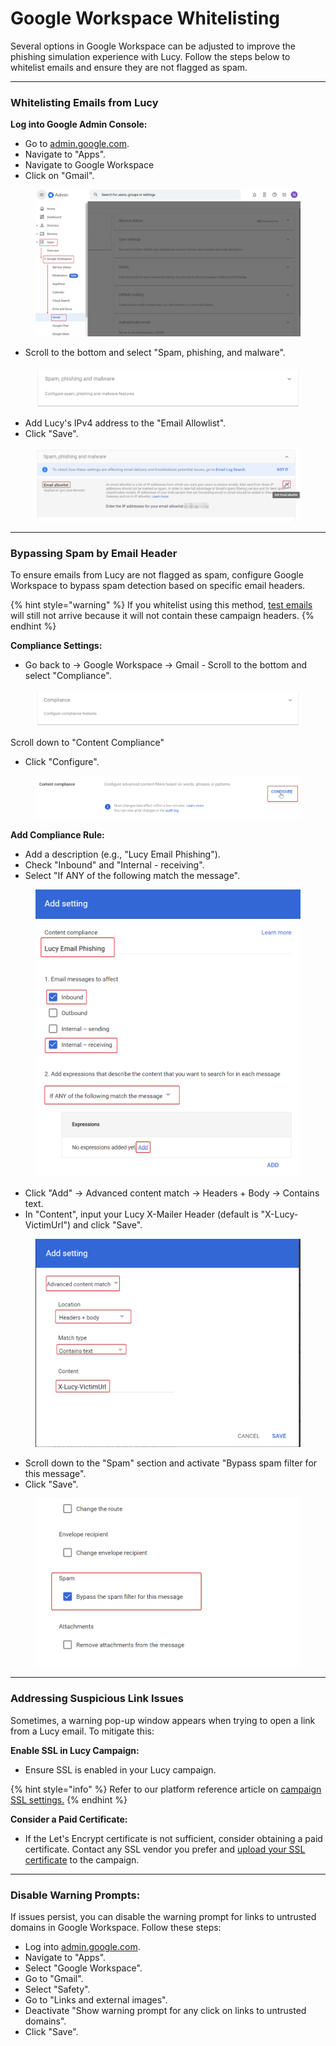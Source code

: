 # Google Workspace Whitelisting

Several options in Google Workspace can be adjusted to improve the phishing simulation experience with Lucy. Follow the steps below to whitelist emails and ensure they are not flagged as spam.

***

### **Whitelisting Emails from Lucy**

**Log into Google Admin Console:**

* Go to [admin.google.com](https://admin.google.com).
* Navigate to "Apps".
* Navigate to Google Workspace
* Click on "Gmail".

<figure><img src="../../.gitbook/assets/image (679).png" alt=""><figcaption></figcaption></figure>

* Scroll to the bottom and select "Spam, phishing, and malware".

<figure><img src="../../.gitbook/assets/image (680).png" alt=""><figcaption></figcaption></figure>

* Add Lucy's IPv4 address to the "Email Allowlist".
* Click "Save".

<figure><img src="../../.gitbook/assets/image (747).png" alt=""><figcaption></figcaption></figure>

***

### **Bypassing Spam by Email Header**

To ensure emails from Lucy are not flagged as spam, configure Google Workspace to bypass spam detection based on specific email headers.

{% hint style="warning" %}
If you whitelist using this method, [test emails](../../application-screens-reference/support/system-tests/test-email.md) will still not arrive because it will not contain these campaign headers.
{% endhint %}

**Compliance Settings:**

* Go back to -> Google Workspace -> Gmail - Scroll to the bottom and select "Compliance".

<figure><img src="../../.gitbook/assets/image (750).png" alt=""><figcaption></figcaption></figure>

Scroll down to "Content Compliance"

* Click "Configure".

<figure><img src="../../.gitbook/assets/image (751).png" alt=""><figcaption></figcaption></figure>

**Add Compliance Rule:**

* Add a description (e.g., "Lucy Email Phishing").
* Check "Inbound" and "Internal - receiving".
* Select "If ANY of the following match the message".

<figure><img src="../../.gitbook/assets/image (752).png" alt="" width="563"><figcaption></figcaption></figure>

* Click "Add" → Advanced content match → Headers + Body → Contains text.
* In "Content", input your Lucy X-Mailer Header (default is "X-Lucy-VictimUrl") and click "Save".

<figure><img src="../../.gitbook/assets/image (753).png" alt="" width="563"><figcaption></figcaption></figure>

* Scroll down to the "Spam" section and activate "Bypass spam filter for this message".
* Click "Save".

<figure><img src="../../.gitbook/assets/image (754).png" alt="" width="563"><figcaption></figcaption></figure>

***

### **Addressing Suspicious Link Issues**

Sometimes, a warning pop-up window appears when trying to open a link from a Lucy email. To mitigate this:

**Enable SSL in Lucy Campaign:**

* Ensure SSL is enabled in your Lucy campaign.

{% hint style="info" %}
Refer to our platform reference article on [campaign SSL settings.](../../application-screens-reference/campaigns/campaign-settings/configuration/attack-settings.md#ssl-settings)
{% endhint %}

**Consider a Paid Certificate:**

* If the Let's Encrypt certificate is not sufficient, consider obtaining a paid certificate. Contact any SSL vendor you prefer and [upload your SSL certificate](../../application-screens-reference/campaigns/campaign-settings/configuration/attack-settings.md#generate-or-upload) to the campaign.

***

### **Disable Warning Prompts:**

If issues persist, you can disable the warning prompt for links to untrusted domains in Google Workspace. Follow these steps:

* Log into [admin.google.com](https://admin.google.com).
* Navigate to "Apps".
* Select "Google Workspace".
* Go to "Gmail".
* Select "Safety".
* Go to "Links and external images".
* Deactivate "Show warning prompt for any click on links to untrusted domains".
* Click "Save".
